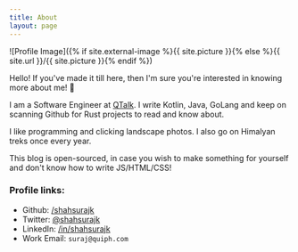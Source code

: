 ```yaml
---
title: About
layout: page
---
```

![Profile Image]({% if site.external-image %}{{ site.picture }}{% else %}{{ site.url }}/{{ site.picture }}{% endif %})

Hello! If you've made it till here, then I'm sure you're interested in knowing more about me! &#x1f37b;

I am a Software Engineer at [QTalk](qtalk.io). I write Kotlin, Java, GoLang and keep on scanning Github for Rust projects to read and know about.

I like programming and clicking landscape photos. I also go on Himalyan treks once every year.

This blog is open-sourced, in case you wish to make something for yourself and don't know how to write JS/HTML/CSS!

### Profile links: 
* Github: [/shahsurajk](https://github.com/shahsurajk)
* Twitter: [@shahsurajk](https://twitter.com/shahsurajk)
* LinkedIn: [/in/shahsurajk](https://www.linkedin.com/in/shahsurajk/)
* Work Email: `suraj@quiph.com`
